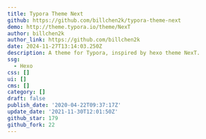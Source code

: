 ```yaml
---
title: Typora Theme Next
github: https://github.com/billchen2k/typora-theme-next
demo: http://theme.typora.io/theme/NexT
author: billchen2k
author_link: https://github.com/billchen2k
date: 2024-11-27T13:14:03.250Z
description: A theme for Typora, inspired by hexo theme NexT.
ssg:
  - Hexo
css: []
ui: []
cms: []
category: []
draft: false
publish_date: '2020-04-22T09:37:17Z'
update_date: '2021-11-30T12:01:50Z'
github_star: 179
github_fork: 22
---
```

